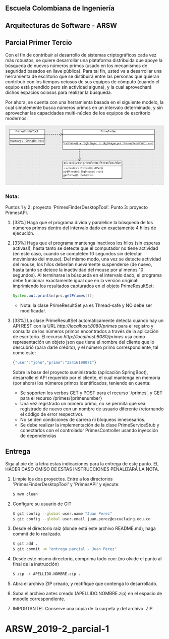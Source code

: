
## Escuela Colombiana de Ingeniería
## Arquitecturas de Software - ARSW
## Parcial Primer Tercio
 
Con el fin de contribuír al desarrollo de sistemas criptográficos cada vez más robustos, se quiere desarrollar una plataforma distribuida que apoye la búsqueda de nuevos números primos (usado en los mecanismos de seguridad basados en llave pública). Para tal fin, usted va a desarrollar una herramienta de escritorio que se distibuirá entre las personas que quieran contribuir con los tiempos ociosos de sus equipos de cómputo (cuando el equipo está prendido pero sin actividad alguna), y la cual aprovechará dichos espacios ociosos para realizar la búsqueda.

Por ahora, se cuenta con una herramienta basada en el siguiente modelo, la cual simplemente busca números primos en un intervalo determinado, y sin aprovechar las capacidades multi-núcleo de los equipos de escritorio modernos:

![](img/model.png)

### Nota: 

Puntos 1 y 2: proyecto 'PrimesFinderDesktopTool'.
Punto 3: proyecto PrimesAPI.

1. [33%] Haga que el programa divida y paralelice la búsqueda de los números primos dentro del intervalo dado en exactamente 4 hilos de ejecución.

2. [33%] Haga que el programa mantenga inactivos los hilos (sin esperas activas!), hasta tanto se detecte que el computador no tiene actividad (en este caso, cuando se completen 10 segundos sin detectar movimiento del mouse). Del mismo modo, una vez se detecte actividad del mouse, los hilos deberían nuevamente suspenderse (de nuevo, hasta tanto se detece la inactividad del mouse por al menos 10 segundos). Al terminarse la búsqueda en el intervalo dado, el programa debe funcionar exactamente igual que en la versión original: imprimiendo los resultados capturados en el objeto PrimeResultSet:

    ```java
    System.out.println(prs.getPrimes());
    ```
    * Nota: la clase PrimeResultSet ya es Thread-safe y NO debe ser modificada!.

3. [33%] La clase PrimeResultSet automáticamente detecta cuando hay un API REST con la URL _http://localhost:8080/primes_ para el registro y consulta de los números primos encontrados a través de la aplicación de escritorio. El recurso _http://localhost:8080/primes_ usa como representación un objeto json que tiene el nombre del cliente que lo descubrió (para darle crédito), y el número primo correspondiente, tal como este:

    ```javascript
    {"user":"john","prime":"32416190071"}
    ```

    Sobre la base del proyecto suministrado (aplicación SpringBoot), desarrolle el API requerido por el cliente, el cual mantenga en memoria (por ahora) los números primos identificados, teniendo en cuenta:

    * Se soporten los verbos GET y POST para el recurso '/primes', y GET para el recurso /primes/{primenumber}
    * Una vez registrado un número primo, no se permita que sea registrado de nuevo con un nombre de usuario diferente (retornando el código de error respectivo).
    * No se den condiciones de carrera ni bloqueos innecesarios.
    * Se debe realizar la implementación de la clase PrimeServiceStub y conectarlos con el controlador PrimesController usando inyección de dependencias



## Entrega

Siga al pie de la letra estas indicaciones para la entrega de este punto. EL
HACER CASO OMISO DE ESTAS INSTRUCCIONES PENALIZARÁ LA NOTA.

1. Limpie los dos proyectos. Entre a los directorios 'PrimesFinderDesktopTool' y 
'PrimesAPI' y ejecute:


	```bash
    $ mvn clean
    ```

1. Configure su usuario de GIT

	```bash
    $ git config --global user.name "Juan Perez"
    $ git config --global user.email juan.perez@escuelaing.edu.co
    ```

2. Desde el directorio raíz (donde está este archivo README.md), haga commit de
   lo realizado.

	```bash
    $ git add .
    $ git commit -m "entrega parcial - Juan Perez"
    ```


3. Desde este mismo directorio, comprima todo con: (no olvide el punto al final de la instrucción)

	```bash
    $ zip -r APELLIDO.NOMBRE.zip .
    ```
4. Abra el archivo ZIP creado, y rectifique que contenga lo desarrollado.

4. Suba el archivo antes creado (APELLIDO.NOMBRE.zip) en el espacio de moodle correspondiente.

5. IMPORTANTE!. Conserve una copia de la carpeta y del archivo .ZIP.
 
# ARSW_2019-2_parcial-1

